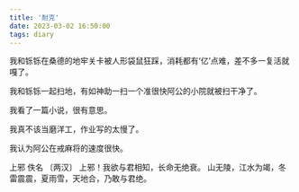 ```yaml
---
title: '耐克'
date: 2023-03-02 16:50:00
tags: diary
---
```

我和铄铄在桑德的地牢关卡被人形袋鼠狂踩，消耗都有‘亿’点难，差不多一复活就嘎了。

我和铄铄一起扫地，有如神助一扫一个准很快阿公的小院就被扫干净了。

我看了一篇小说，很有意思。

我真不该当磨洋工，作业写的太慢了。

我认为阿公在戒麻将的速度很快。

上邪
佚名 〔两汉〕
上邪！我欲与君相知，长命无绝衰。
山无陵，江水为竭，冬雷震震，夏雨雪，天地合，乃敢与君绝。
